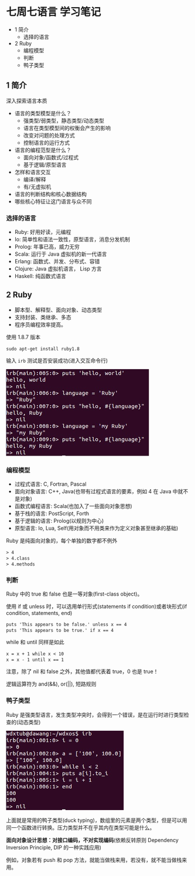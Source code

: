 # 七周七语言 学习笔记

<!-- MarkdownTOC -->

- 1 简介
    - 选择的语言
- 2 Ruby
    - 编程模型
    - 判断
    - 鸭子类型

<!-- /MarkdownTOC -->


## 1 简介

深入探索语言本质

+ 语言的类型模型是什么？
    + 强类型/弱类型，静态类型/动态类型
    + 语言在类型模型间的权衡会产生的影响
    + 改变对问题的处理方式
    + 控制语言的运行方式
+ 语言的编程范型是什么？
    + 面向对象/函数式/过程式
    + 基于逻辑/原型语言
+ 怎样和语言交互
    + 编译/解释
    + 有/无虚拟机
+ 语言的判断结构和核心数据结构
+ 哪些核心特征让这门语言与众不同

### 选择的语言

+ Ruby: 好用好读，元编程
+ Io: 简单性和语法一致性，原型语言，消息分发机制
+ Prolog: 年事已高，威力无穷
+ Scala: 运行于 Java 虚拟机的新一代语言
+ Erlang: 函数式、并发、分布式、容错
+ Clojure: Java 虚拟机语言， Lisp 方言
+ Haskell: 纯函数式语言

## 2 Ruby

+ 脚本型、解释型、面向对象、动态类型
+ 支持封装、类继承、多态
+ 程序员编程效率提高。

使用 1.8.7 版本

    sudo apt-get install ruby1.8

输入 `irb` 测试是否安装成功(进入交互命令行)

![7w7l1](./_resources/7w7l1.jpg)

### 编程模型

+ 过程式语言: C, Fortran, Pascal
+ 面向对象语言: C++, Java(也带有过程式语言的要素，例如 4 在 Java 中就不是对象)
+ 函数式编程语言: Scala(也加入了一些面向对象思想)
+ 基于栈的语言: PostScript, Forth
+ 基于逻辑的语言: Prolog(以规则为中心)
+ 原型语言: Io, Lua, Self(用对象而不用类来作为定义对象甚至继承的基础)

Ruby 是纯面向对象的，每个单独的数字都不例外

    > 4
    > 4.class
    > 4.methods

### 判断

Ruby 中的 true 和 false 也是一等对象(first-class object)。

使用 if 或 unless 时，可以选用单行形式(statements if condition)或者块形式(if condition, statements, end)

    puts 'This appears to be false.' unless x == 4
    puts 'This appears to be true.' if x == 4

while 和 until 同样是如此

    x = x + 1 while x < 10
    x = x - 1 until x == 1

注意，除了 nil 和 false 之外，其他值都代表着 true，0 也是 true！

逻辑运算符为 and(&&), or(||), 短路规则

### 鸭子类型

Ruby 是强类型语言，发生类型冲突时，会得到一个错误，是在运行时进行类型检查的(动态类型)

![7w7l2](./_resources/7w7l2.jpg)

上面就是常用的鸭子类型(duck typing)，数组里的元素是两个类型，但是可以用同一个函数进行转换。压力类型并不在乎其内在类型可能是什么。

**面向对象设计思想：对接口编码，不对实现编码**(依赖反转原则 Dependency Inversion Principle, DIP 的一种实践应用)

例如，对象若有 push 和 pop 方法，就能当做栈来用，若没有，就不能当做栈来用。
